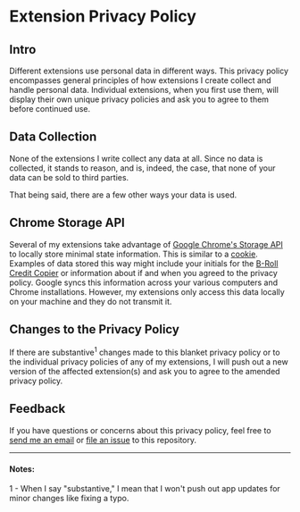 # Extension Privacy Policy

## Intro

Different extensions use personal data in different ways. This privacy policy encompasses general principles of how extensions I create collect and handle personal data. Individual extensions, when you first use them, will display their own unique privacy policies and ask you to agree to them before continued use.

## Data Collection

None of the extensions I write collect any data at all. Since no data is collected, it stands to reason, and is, indeed, the case, that none of your data can be sold to third parties.

That being said, there are a few other ways your data is used.

## Chrome Storage API

Several of my extensions take advantage of [Google Chrome's Storage API](https://developers.chrome.com/extensions/storage) to locally store minimal state information. This is similar to a [cookie](https://developer.mozilla.org/en-US/docs/Web/HTTP/Cookies). Examples of data stored this way might include your initials for the [B-Roll Credit Copier](https://chrome.google.com/webstore/detail/b-roll-credit-copier/gnndiaoenmcmkcghlgkdnkdilnhoheog?hl=en-US) or information about if and when you agreed to the privacy policy. Google syncs this information across your various computers and Chrome installations. However, my extensions only access this data locally on your machine and they do not transmit it.

## Changes to the Privacy Policy

If there are substantive<sup>1</sup> changes made to this blanket privacy policy or to the individual privacy policies of any of my extensions, I will push out a new version of the affected extension(s) and ask you to agree to the amended privacy policy.

## Feedback

If you have questions or concerns about this privacy policy, feel free to [send me an email](mailto:david.heidelberger@gmail.com) or [file an issue](https://github.com/dheidelberger/extension-privacy-policy/issues/new) to this repository.

***

#### Notes:
1 - When I say "substantive," I mean that I won't push out app updates for minor changes like fixing a typo.
